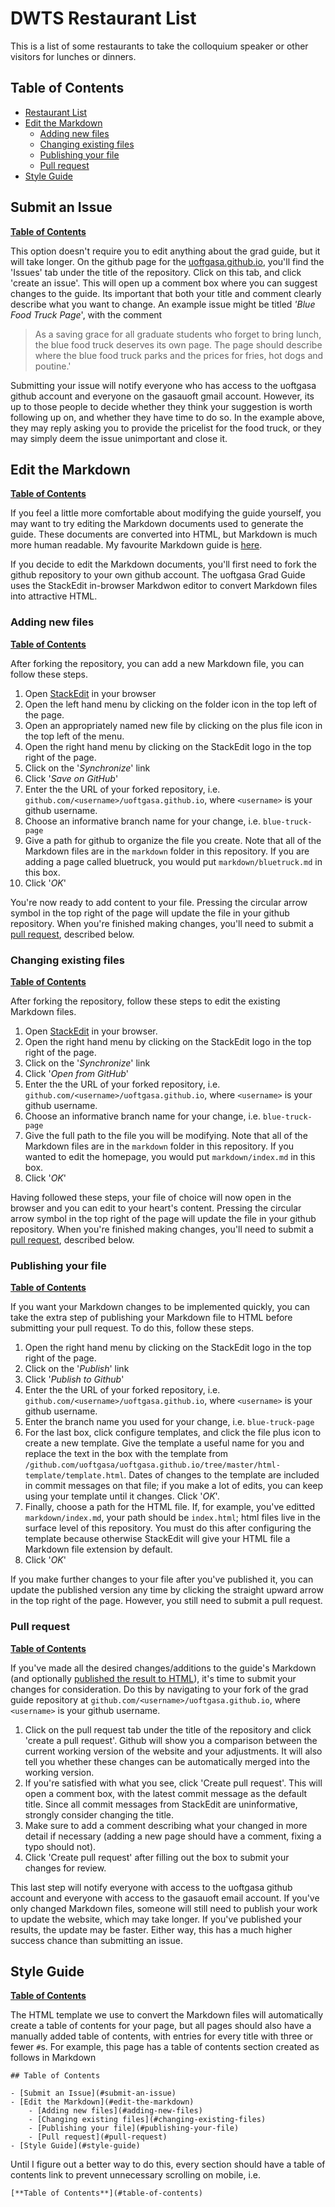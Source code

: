 # DWTS Restaurant List
This is a list of some restaurants to take the colloquium speaker or other visitors for lunches or dinners. 
## Table of Contents

- [Restaurant List](#restaurant-list)
- [Edit the Markdown](#edit-the-markdown)
	- [Adding new files](#adding-new-files)
	- [Changing existing files](#changing-existing-files)
	- [Publishing your file](#publishing-your-file)
	- [Pull request](#pull-request)
- [Style Guide](#style-guide)

## Submit an Issue
[**Table of Contents**](#table-of-contents)

This option doesn't require you to edit anything about the grad guide, but it will take longer. On the github page for the [uoftgasa.github.io](https://github.com/uoftgasa/uoftgasa.github.io), you'll find the 'Issues' tab under the title of the repository. Click on this tab, and click 'create an issue'. This will open up a comment box where you can suggest changes to the guide. Its important that both your title and comment clearly describe what you want to change. An example issue might be titled *'Blue Food Truck Page*', with the comment 
>As a saving grace for all graduate students who forget to bring lunch, the blue food truck deserves its own page. The page should describe where the blue food truck parks and the prices for fries, hot dogs and poutine.'

Submitting your issue will notify everyone who has access to the uoftgasa github account and everyone on the gasauoft gmail account. However, its up to those people to decide whether they think your suggestion is worth following up on, and whether they have time to do so. In the example above, they may reply asking you to provide the pricelist for the food truck, or they may simply deem the issue unimportant and close it. 

##  Edit the Markdown
[**Table of Contents**](#table-of-contents)

If you feel a little more comfortable about modifying the guide yourself, you may want to try editing the Markdown documents used to generate the guide. These documents are converted into HTML, but Markdown is much more human readable. My favourite Markdown guide is [here](https://github.com/adam-p/markdown-here/wiki/Markdown-Cheatsheet).

If you decide to edit the Markdown documents, you'll first need to fork the github repository to your own github account. The uoftgasa Grad Guide uses the StackEdit in-browser Markdwon editor to convert Markdown files into attractive HTML. 

### Adding new files
[**Table of Contents**](#table-of-contents)

After forking the repository, you can add a new Markdown file, you can follow these steps.

1. Open [StackEdit](https://stackedit.io) in your browser
2. Open the left hand menu by clicking on the folder icon in the top left of the page.
3. Open an appropriately named new file by clicking on the plus file icon in the top left of the menu.
4. Open the right hand menu by clicking on the StackEdit logo in the top right of the page.
5. Click on the '*Synchronize*' link
6. Click '*Save on GitHub*'
7. Enter the the URL of your forked repository, i.e. `github.com/<username>/uoftgasa.github.io`, where `<username>` is your github username.
8. Choose an informative branch name for your change, i.e. `blue-truck-page`
9. Give a path for github to organize the file you create. Note that all of the Markdown files are in the `markdown` folder in this repository.  If you are adding a page called bluetruck, you would put `markdown/bluetruck.md` in this box.
10. Click '*OK*' 

You're now ready to add content to your file. Pressing the circular arrow  symbol in the top right of the page will update the file in your github repository. When you're finished making changes, you'll need to submit a [pull request](#pull-request), described below. 

### Changing existing files
[**Table of Contents**](#table-of-contents)

After forking the repository, follow these steps to edit the existing Markdown files.

1. Open [StackEdit](https://stackedit.io) in your browser.
2. Open the right hand menu by clicking on the StackEdit logo in the top right of the page.
3. Click on the '*Synchronize*' link
4. Click '*Open from GitHub*'
5. Enter the the URL of your forked repository, i.e. `github.com/<username>/uoftgasa.github.io`, where `<username>` is your github username.
6. Choose an informative branch name for your change, i.e. `blue-truck-page`
7. Give the full path to the file you will be modifying. Note that all of the Markdown files are in the `markdown` folder in this repository.  If you wanted to edit the homepage, you would put `markdown/index.md` in this box.
8. Click '*OK*'

Having followed these steps, your file of choice will now open in the browser and you can edit to your heart's content. Pressing the circular arrow symbol in the top right of the page will update the file in your github repository. When you're finished making changes, you'll need to submit a [pull request](#pull-request), described below.

### Publishing your file
[**Table of Contents**](#table-of-contents)

If you want your Markdown changes to be implemented quickly, you can take the extra step of publishing your Markdown file to HTML before submitting your pull request. To do this, follow these steps.

1.  Open the right hand menu by clicking on the StackEdit logo in the top right of the page.
2. Click on the '*Publish*' link
3. Click '*Publish to Github*'
4. Enter the the URL of your forked repository, i.e. `github.com/<username>/uoftgasa.github.io`, where `<username>` is your github username.
5. Enter the branch name you used for your change, i.e. `blue-truck-page`
6. For the last box, click configure templates, and click the file plus icon to create a new template. Give the template a useful name for you and replace the text in the box with the template from `/github.com/uoftgasa/uoftgasa.github.io/tree/master/html-template/template.html`. Dates of changes to the template are included in commit messages on that file; if you make a lot of edits, you can keep using your template until it changes. Click '*OK*'.
7. Finally, choose a path for the HTML file. If, for example, you've editted `markdown/index.md`, your path should be `index.html`; html files live in the surface level of this repository. You must do this after configuring the template because otherwise StackEdit will give your HTML file a Markdown file extension by default.
8. Click '*OK*'

If you make further changes to your file after you've published it, you can update the published version any time by clicking the straight upward arrow in the top right of the page. However, you still need to submit a pull request.

### Pull request
[**Table of Contents**](#table-of-contents)

If you've made all the desired changes/additions to the guide's Markdown (and optionally [published the result to HTML](#publishing-your-file)), it's time to submit your changes for consideration. Do this by navigating to your fork of the grad guide repository at `github.com/<username>/uoftgasa.github.io`, where `<username>` is your github username. 

1. Click on the pull request tab under the title of the repository and click 'create a pull request'. Github will show you a comparison between the current working version of the website and your adjustments.  It will also tell you whether these changes can be automatically merged into the working version.  
2. If you're satisfied with what you see, click 'Create pull request'. This will open a comment box, with the latest commit message as the default title. Since all commit messages from StackEdit are uninformative, strongly consider changing the title. 
3. Make sure to add a comment describing what your changed in more detail if necessary (adding a new page should have a comment, fixing a typo should not). 
4. Click 'Create pull request' after filling out the box to submit your changes for review. 

This last step will notify everyone with access to the uoftgasa github account and everyone with access to the gasauoft email account. If you've only changed Markdown files, someone will still need to publish your work to update the website, which may take longer. If you've published your results, the update may be faster. Either way, this has a much higher success chance than submitting an issue.

## Style Guide
[**Table of Contents**](#table-of-contents)

The HTML template we use to convert the Markdown files will automatically create a table of contents for your page, but all pages should also have a manually added table of contents, with entries for every title with three or fewer `#`s.  For example, this page has a table of contents section created as follows in Markdown
```
## Table of Contents

- [Submit an Issue](#submit-an-issue)
- [Edit the Markdown](#edit-the-markdown)
	- [Adding new files](#adding-new-files)
	- [Changing existing files](#changing-existing-files)
	- [Publishing your file](#publishing-your-file)
	- [Pull request](#pull-request)
- [Style Guide](#style-guide)
```

Until I figure out a better way to do this, every section should have a table of contents link to prevent unnecessary scrolling on mobile, i.e.

```
[**Table of Contents**](#table-of-contents)
```
<!--stackedit_data:
eyJoaXN0b3J5IjpbMTcwMzM1MjgwMywtMTAzNTIxNjk0NCwxMD
cwODY1OTc5XX0=
-->